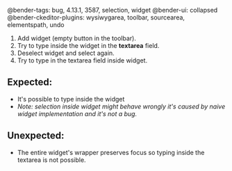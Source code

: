 @bender-tags: bug, 4.13.1, 3587, selection, widget
@bender-ui: collapsed
@bender-ckeditor-plugins: wysiwygarea, toolbar, sourcearea, elementspath, undo

1. Add widget (empty button in the toolbar).
2. Try to type inside the widget in the **textarea** field.
3. Deselect widget and select again.
4. Try to type in the textarea field inside widget.

## Expected:
* It's possible to type inside the widget
* _Note: selection inside widget might behave wrongly it's caused by naive widget implementation and it's not a bug._

## Unexpected:
* The entire widget's wrapper preserves focus so typing inside the textarea is not possible.
